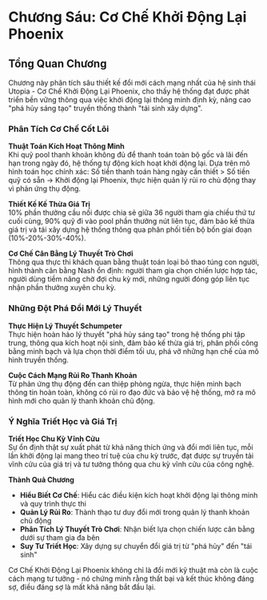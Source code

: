 # Chương Sáu: Cơ Chế Khởi Động Lại Phoenix

## Tổng Quan Chương

Chương này phân tích sâu thiết kế đổi mới cách mạng nhất của hệ sinh thái Utopia - Cơ Chế Khởi Động Lại Phoenix, cho thấy hệ thống đạt được phát triển bền vững thông qua việc khởi động lại thông minh định kỳ, nâng cao "phá hủy sáng tạo" truyền thống thành "tái sinh xây dựng".

### Phân Tích Cơ Chế Cốt Lõi

**Thuật Toán Kích Hoạt Thông Minh**  
Khi quỹ pool thanh khoản không đủ để thanh toán toàn bộ gốc và lãi đến hạn trong ngày đó, hệ thống tự động kích hoạt khởi động lại. Dựa trên mô hình toán học chính xác: Số tiền thanh toán hàng ngày cần thiết > Số tiền quỹ có sẵn → Khởi động lại Phoenix, thực hiện quản lý rủi ro chủ động thay vì phản ứng thụ động.

**Thiết Kế Kế Thừa Giá Trị**  
10% phần thưởng cầu nối được chia sẻ giữa 36 người tham gia chiều thứ tư cuối cùng, 90% quỹ đi vào pool phần thưởng nút liên tục, đảm bảo kế thừa giá trị và tái xây dựng hệ thống thông qua phân phối tiến bộ bốn giai đoạn (10%-20%-30%-40%).

**Cơ Chế Cân Bằng Lý Thuyết Trò Chơi**  
Thông qua thực thi khách quan bằng thuật toán loại bỏ thao túng con người, hình thành cân bằng Nash ổn định: người tham gia chọn chiến lược hợp tác, người dùng tiềm năng chờ đợi chu kỳ mới, những người đóng góp liên tục nhận phần thưởng xuyên chu kỳ.

### Những Đột Phá Đổi Mới Lý Thuyết

**Thực Hiện Lý Thuyết Schumpeter**  
Thực hiện hoàn hảo lý thuyết "phá hủy sáng tạo" trong hệ thống phi tập trung, thông qua kích hoạt nội sinh, đảm bảo kế thừa giá trị, phân phối công bằng minh bạch và lựa chọn thời điểm tối ưu, phá vỡ những hạn chế của mô hình truyền thống.

**Cuộc Cách Mạng Rủi Ro Thanh Khoản**  
Từ phản ứng thụ động đến can thiệp phòng ngừa, thực hiện minh bạch thông tin hoàn toàn, không có rủi ro đạo đức và bảo vệ hệ thống, mở ra mô hình mới cho quản lý thanh khoản chủ động.

### Ý Nghĩa Triết Học và Giá Trị

**Triết Học Chu Kỳ Vĩnh Cửu**  
Sự ổn định thật sự xuất phát từ khả năng thích ứng và đổi mới liên tục, mỗi lần khởi động lại mang theo trí tuệ của chu kỳ trước, đạt được sự truyền tải vĩnh cửu của giá trị và tư tưởng thông qua chu kỳ vĩnh cửu của công nghệ.

**Thành Quả Chương**

* **Hiểu Biết Cơ Chế**: Hiểu các điều kiện kích hoạt khởi động lại thông minh và quy trình thực thi
* **Quản Lý Rủi Ro**: Thành thạo tư duy đổi mới trong quản lý thanh khoản chủ động
* **Phân Tích Lý Thuyết Trò Chơi**: Nhận biết lựa chọn chiến lược cân bằng dưới sự tham gia đa bên
* **Suy Tư Triết Học**: Xây dựng sự chuyển đổi giá trị từ "phá hủy" đến "tái sinh"

Cơ Chế Khởi Động Lại Phoenix không chỉ là đổi mới kỹ thuật mà còn là cuộc cách mạng tư tưởng - nó chứng minh rằng thất bại và kết thúc không đáng sợ, điều đáng sợ là mất khả năng bắt đầu lại.